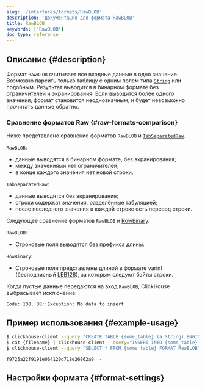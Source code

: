 ```yaml
---
slug: '/interfaces/formats/RawBLOB'
description: 'Документация для формата RawBLOB'
title: RawBLOB
keywords: ['RawBLOB']
doc_type: reference
---
```

## Описание {#description}

Формат `RawBLOB` считывает все входные данные в одно значение. Возможно парсить только таблицу с одним полем типа [`String`](/sql-reference/data-types/string.md) или подобным.
Результат выводится в бинарном формате без ограничителей и экранирования. Если выводится более одного значения, формат становится неоднозначным, и будет невозможно прочитать данные обратно.

### Сравнение форматов Raw {#raw-formats-comparison}

Ниже представлено сравнение форматов `RawBLOB` и [`TabSeparatedRaw`](./TabSeparated/TabSeparatedRaw.md).

`RawBLOB`:
- данные выводятся в бинарном формате, без экранирования;
- между значениями нет ограничителей;
- в конце каждого значения нет новой строки.

`TabSeparatedRaw`:
- данные выводятся без экранирования;
- строки содержат значения, разделённые табуляцией;
- после последнего значения в каждой строке есть перевод строки.

Следующее сравнение форматов `RawBLOB` и [RowBinary](./RowBinary/RowBinary.md).

`RawBLOB`:
- Строковые поля выводятся без префикса длины.

`RowBinary`:
- Строковые поля представлены длиной в формате varint (бесподписный [LEB128](https://en.wikipedia.org/wiki/LEB128)), за которым следуют байты строки.

Когда пустые данные передаются на вход `RawBLOB`, ClickHouse выбрасывает исключение:

```text
Code: 108. DB::Exception: No data to insert
```

## Пример использования {#example-usage}

```bash title="Query"
$ clickhouse-client --query "CREATE TABLE {some_table} (a String) ENGINE = Memory;"
$ cat {filename} | clickhouse-client --query="INSERT INTO {some_table} FORMAT RawBLOB"
$ clickhouse-client --query "SELECT * FROM {some_table} FORMAT RawBLOB" | md5sum
```

```text title="Response"
f9725a22f9191e064120d718e26862a9  -
```

## Настройки формата {#format-settings}